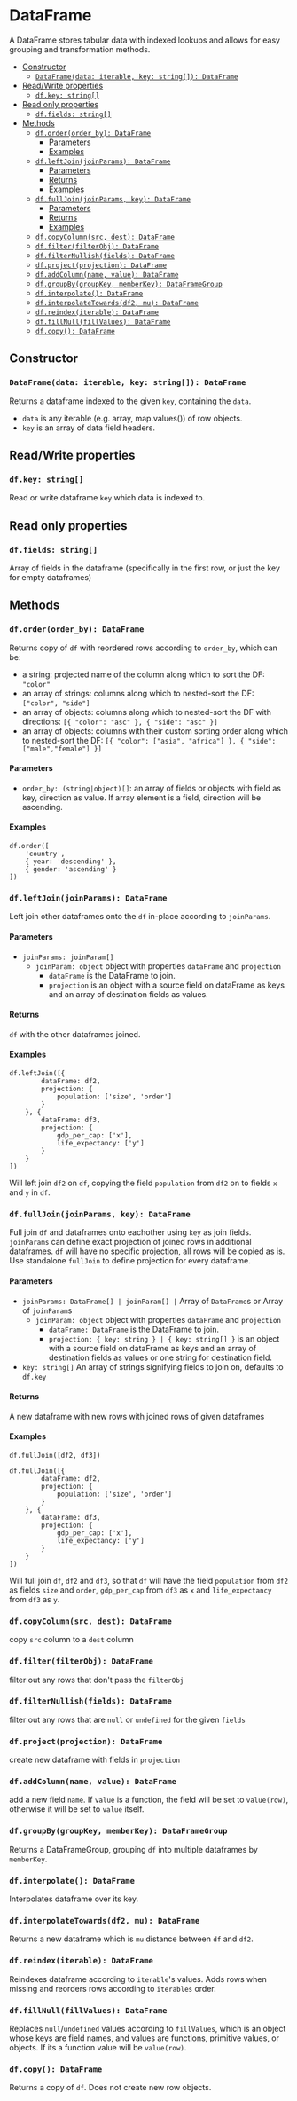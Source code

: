 # DataFrame

A DataFrame stores tabular data with indexed lookups and allows for easy grouping and transformation methods.

- [Constructor](#constructor)
  - [`DataFrame(data: iterable, key: string[]): DataFrame`](#dataframedata-iterable-key-string-dataframe)
- [Read/Write properties](#readwrite-properties)
  - [`df.key: string[]`](#dfkey-string)
- [Read only properties](#read-only-properties)
  - [`df.fields: string[]`](#dffields-string)
- [Methods](#methods)
  - [`df.order(order_by): DataFrame`](#dforderorder_by-dataframe)
    - [Parameters](#parameters)
    - [Examples](#examples)
  - [`df.leftJoin(joinParams): DataFrame`](#dfleftjoinjoinparams-dataframe)
    - [Parameters](#parameters-1)
    - [Returns](#returns)
    - [Examples](#examples-1)
  - [`df.fullJoin(joinParams, key): DataFrame`](#dffulljoinjoinparams-key-dataframe)
    - [Parameters](#parameters-2)
    - [Returns](#returns-1)
    - [Examples](#examples-2)
  - [`df.copyColumn(src, dest): DataFrame`](#dfcopycolumnsrc-dest-dataframe)
  - [`df.filter(filterObj): DataFrame`](#dffilterfilterobj-dataframe)
  - [`df.filterNullish(fields): DataFrame`](#dffilternullishfields-dataframe)
  - [`df.project(projection): DataFrame`](#dfprojectprojection-dataframe)
  - [`df.addColumn(name, value): DataFrame`](#dfaddcolumnname-value-dataframe)
  - [`df.groupBy(groupKey, memberKey): DataFrameGroup`](#dfgroupbygroupkey-memberkey-dataframegroup)
  - [`df.interpolate(): DataFrame`](#dfinterpolate-dataframe)
  - [`df.interpolateTowards(df2, mu): DataFrame`](#dfinterpolatetowardsdf2-mu-dataframe)
  - [`df.reindex(iterable): DataFrame`](#dfreindexiterable-dataframe)
  - [`df.fillNull(fillValues): DataFrame`](#dffillnullfillvalues-dataframe)
  - [`df.copy(): DataFrame`](#dfcopy-dataframe)

## Constructor
### `DataFrame(data: iterable, key: string[]): DataFrame` 
Returns a dataframe indexed to the given `key`, containing the `data`. 
   - `data` is any iterable (e.g. array, map.values()) of row objects. 
   - `key` is an array of data field headers.

## Read/Write properties

### `df.key: string[]`
Read or write dataframe `key` which data is indexed to.

## Read only properties

### `df.fields: string[]`
Array of fields in the dataframe (specifically in the first row, or just the key for empty dataframes)

## Methods

### `df.order(order_by): DataFrame`
Returns copy of `df` with reordered rows according to `order_by`, which can be:
* a string: projected name of the column along which to sort the DF: `"color"`
* an array of strings: columns along which to nested-sort the DF: `["color", "side"]`
* an array of objects: columns along which to nested-sort the DF with directions: `[{ "color": "asc" }, { "side": "asc" }]`
* an array of objects: columns with their custom sorting order along which to nested-sort the DF: `[{ "color": ["asia", "africa"] }, { "side": ["male","female"] }]`


#### Parameters
  - `order_by: (string|object)[]`: an array of fields or objects with field as key, direction as value. If array element is a field, direction will be ascending.

#### Examples
```
df.order([
    'country', 
    { year: 'descending' }, 
    { gender: 'ascending' }
])
```
 
### `df.leftJoin(joinParams): DataFrame`
Left join other dataframes onto the `df` in-place according to `joinParams`. 

#### Parameters
- `joinParams: joinParam[]`
  - `joinParam: object` object with properties `dataFrame` and `projection` 
    - `dataFrame` is the DataFrame to join. 
    - `projection` is an object with a source field on dataFrame as keys and an array of destination fields as values.

#### Returns 
`df` with the other dataframes joined. 

#### Examples
```
df.leftJoin([{ 
        dataFrame: df2, 
        projection: { 
            population: ['size', 'order'] 
        } 
    }, {
        dataFrame: df3,
        projection: {
            gdp_per_cap: ['x'],
            life_expectancy: ['y']
        }
    } 
])
```
Will left join `df2` on `df`, copying the field `population` from `df2` on to fields `x` and `y` in `df`.

### `df.fullJoin(joinParams, key): DataFrame`
Full join `df` and dataframes onto eachother using `key` as join fields. `joinParams` can define exact projection of joined rows in additional dataframes. `df` will have no specific projection, all rows will be copied as is. Use standalone `fullJoin` to define projection for every dataframe.

#### Parameters
- `joinParams: DataFrame[] | joinParam[] |` Array of `DataFrame`s or Array of `joinParam`s
  - `joinParam: object` object with properties `dataFrame` and `projection`
    - `dataFrame: DataFrame` is the DataFrame to join. 
    - `projection: { key: string } | { key: string[] }` is an object with a source field on dataFrame as keys and an array of destination fields as values or one string for destination field.
- `key: string[]` An array of strings signifying fields to join on, defaults to `df.key`

#### Returns 
A new dataframe with new rows with joined rows of given dataframes

#### Examples

```
df.fullJoin([df2, df3])
```

```
df.fullJoin([{ 
        dataFrame: df2, 
        projection: { 
            population: ['size', 'order'] 
        } 
    }, {
        dataFrame: df3,
        projection: {
            gdp_per_cap: ['x'],
            life_expectancy: ['y']
        }
    } 
])
```
Will full join `df`, `df2` and `df3`, so that `df` will have the field `population` from `df2` as fields `size` and `order`, `gdp_per_cap` from `df3` as `x` and `life_expectancy` from `df3` as `y`.

### `df.copyColumn(src, dest): DataFrame`
copy `src` column to a `dest` column

### `df.filter(filterObj): DataFrame`
filter out any rows that don't pass the `filterObj`

### `df.filterNullish(fields): DataFrame`
filter out any rows that are `null` or `undefined` for the given `fields`

### `df.project(projection): DataFrame`
create new dataframe with fields in `projection`

### `df.addColumn(name, value): DataFrame`
add a new field `name`. If `value` is a function, the field will be set to `value(row)`, otherwise it will be set to `value` itself. 

### `df.groupBy(groupKey, memberKey): DataFrameGroup`
Returns a DataFrameGroup, grouping `df` into multiple dataframes by `memberKey`.

### `df.interpolate(): DataFrame`
Interpolates dataframe over its key.

### `df.interpolateTowards(df2, mu): DataFrame`
Returns a new dataframe which is `mu` distance between `df` and `df2`.

### `df.reindex(iterable): DataFrame`
Reindexes dataframe according to `iterable`'s values. Adds rows when missing and reorders rows according to `iterables` order.

### `df.fillNull(fillValues): DataFrame`
Replaces `null`/`undefined` values according to `fillValues`, which is an object whose keys are field names, and values are functions, primitive values, or objects. If its a function value will be `value(row)`.

### `df.copy(): DataFrame`
Returns a copy of `df`. Does not create new row objects.
